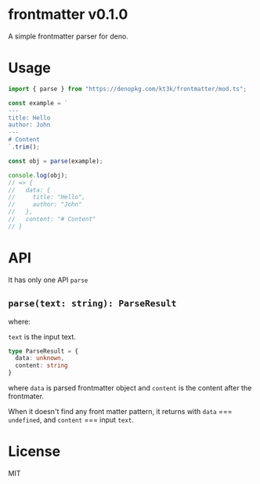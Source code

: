# frontmatter v0.1.0

A simple frontmatter parser for deno.

# Usage

```ts
import { parse } from "https://denopkg.com/kt3k/frontmatter/mod.ts";

const example = `
---
title: Hello
author: John
---
# Content
`.trim();

const obj = parse(example);

console.log(obj);
// => {
//   data: {
//     title: "Hello",
//     author: "John"
//   },
//   content: "# Content"
// }
```

# API

It has only one API `parse`

## `parse(text: string): ParseResult`

where:

`text` is the input text.

```ts
type ParseResult = {
  data: unknown,
  content: string
}
```

where `data` is parsed frontmatter object and `content` is the content after the frontmater.

When it doesn't find any front matter pattern, it returns with `data` === `undefined`, and `content` === input `text`.

# License

MIT
